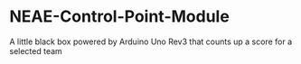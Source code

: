 # NEAE-Control-Point-Module
A little black box powered by Arduino Uno Rev3 that counts up a score for a selected team
